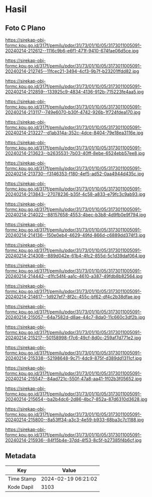 # Hasil

## Foto C Plano

https://sirekap-obj-formc.kpu.go.id/317f/pemilu/pdpr/31/73/01/10/05/3173011005091-20240214-212612--1116c9b6-e6f1-471f-9410-674fae06d5ce.jpg

https://sirekap-obj-formc.kpu.go.id/317f/pemilu/pdpr/31/73/01/10/05/3173011005091-20240214-212745--11fcec21-3494-4cf3-9b7f-b23201ffdd82.jpg

https://sirekap-obj-formc.kpu.go.id/317f/pemilu/pdpr/31/73/01/10/05/3173011005091-20240214-212859--133925c9-4834-4136-912b-715223fe4aa5.jpg

https://sirekap-obj-formc.kpu.go.id/317f/pemilu/pdpr/31/73/01/10/05/3173011005091-20240214-213117--749e6070-b30f-4742-926b-1f724fdea170.jpg

https://sirekap-obj-formc.kpu.go.id/317f/pemilu/pdpr/31/73/01/10/05/3173011005091-20240214-213227--d1ab314a-352c-4dce-8404-79e18ea3116e.jpg

https://sirekap-obj-formc.kpu.go.id/317f/pemilu/pdpr/31/73/01/10/05/3173011005091-20240214-213623--b2635531-7b03-40ff-8ebe-6524ebb57ee8.jpg

https://sirekap-obj-formc.kpu.go.id/317f/pemilu/pdpr/31/73/01/10/05/3173011005091-20240214-213730--f3146353-f180-4ef5-ad52-0aa4944d435c.jpg

https://sirekap-obj-formc.kpu.go.id/317f/pemilu/pdpr/31/73/01/10/05/3173011005091-20240214-213843--27078236-b35f-4c58-a833-e79fc3c9ab93.jpg

https://sirekap-obj-formc.kpu.go.id/317f/pemilu/pdpr/31/73/01/10/05/3173011005091-20240214-214022--88157658-4553-4bec-b3b8-4d9fb0e9f794.jpg

https://sirekap-obj-formc.kpu.go.id/317f/pemilu/pdpr/31/73/01/10/05/3173011005091-20240214-214136--150e0eb4-4629-49fd-866d-c6889dd374f3.jpg

https://sirekap-obj-formc.kpu.go.id/317f/pemilu/pdpr/31/73/01/10/05/3173011005091-20240214-214308--889d042e-61b4-4fc2-855d-5c1d39daf064.jpg

https://sirekap-obj-formc.kpu.go.id/317f/pemilu/pdpr/31/73/01/10/05/3173011005091-20240214-214442--d1fc54f4-aa1c-4610-a387-49fdb8b82564.jpg

https://sirekap-obj-formc.kpu.go.id/317f/pemilu/pdpr/31/73/01/10/05/3173011005091-20240214-214617--1d927ef7-8f2c-455c-bf62-df4c2b38dfae.jpg

https://sirekap-obj-formc.kpu.go.id/317f/pemilu/pdpr/31/73/01/10/05/3173011005091-20240214-215057--64a7582d-d8ae-44c7-8da0-11c660c3df2b.jpg

https://sirekap-obj-formc.kpu.go.id/317f/pemilu/pdpr/31/73/01/10/05/3173011005091-20240214-215217--50158998-f7c6-49cf-8d0c-259af7d771e2.jpg

https://sirekap-obj-formc.kpu.go.id/317f/pemilu/pdpr/31/73/01/10/05/3173011005091-20240214-215338--52198648-9c71-4dc9-875f-d389dd1311cf.jpg

https://sirekap-obj-formc.kpu.go.id/317f/pemilu/pdpr/31/73/01/10/05/3173011005091-20240214-215547--84ad721c-550f-47a8-aa41-1f02b3f05652.jpg

https://sirekap-obj-formc.kpu.go.id/317f/pemilu/pdpr/31/73/01/10/05/3173011005091-20240214-215654--ba2b4dc6-2d86-4bc7-852a-87d6310d3628.jpg

https://sirekap-obj-formc.kpu.go.id/317f/pemilu/pdpr/31/73/01/10/05/3173011005091-20240214-215800--8a53ff34-a3c3-4e59-b933-68ba3c7c1188.jpg

https://sirekap-obj-formc.kpu.go.id/317f/pemilu/pdpr/31/73/01/10/05/3173011005091-20240214-215936--84f15b4e-37dd-4f53-8c5f-b27385f4b6cf.jpg


## Metadata

| Key        | Value               |
| ---------- | ------------------- |
| Time Stamp | 2024-02-19 06:21:02 |
| Kode Dapil | 3103                |



